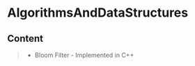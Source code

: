 AlgorithmsAndDataStructures
===================

Content
----------
> -  Bloom Filter
	- Implemented in C++